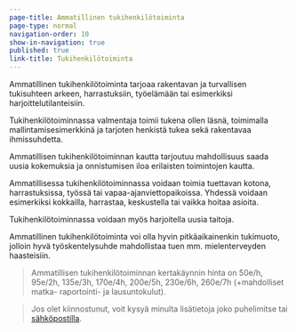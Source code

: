 ```yaml
---
page-title: Ammatillinen tukihenkilötoiminta
page-type: normal
navigation-order: 10
show-in-navigation: true
published: true
link-title: Tukihenkilötoiminta
---
```













Ammatillinen tukihenkilötoiminta tarjoaa rakentavan ja turvallisen tukisuhteen arkeen, harrastuksiin, työelämään tai esimerkiksi harjoittelutilanteisiin.

Tukihenkilötoiminnassa valmentaja toimii tukena ollen läsnä, toimimalla mallintamisesimerkkinä ja tarjoten henkistä tukea sekä rakentavaa ihmissuhdetta.

Ammatillisen tukihenkilötoiminnan kautta tarjoutuu mahdollisuus saada uusia kokemuksia ja onnistumisen iloa erilaisten toimintojen kautta.

Ammatillisessa tukihenkilötoiminnassa voidaan toimia tuettavan kotona, harrastuksissa, työssä tai vapaa-ajanviettopaikoissa. Yhdessä voidaan esimerkiksi kokkailla, harrastaa, keskustella tai vaikka hoitaa asioita. 

Tukihenkilötoiminnassa voidaan myös harjoitella uusia taitoja.

Ammatillinen tukihenkilötoiminta voi olla hyvin pitkäaikainenkin tukimuoto, jolloin hyvä työskentelysuhde mahdollistaa tuen mm. mielenterveyden haasteisiin.

> Ammatillisen tukihenkilötoiminnan kertakäynnin hinta on 50e/h, 95e/2h, 135e/3h, 170e/4h, 200e/5h, 230e/6h, 260e/7h (+mahdolliset matka- raportointi- ja lausuntokulut).

> Jos olet kiinnostunut, voit kysyä minulta lisätietoja joko puhelimitse tai [sähköpostilla](/ota-yhteytta).
